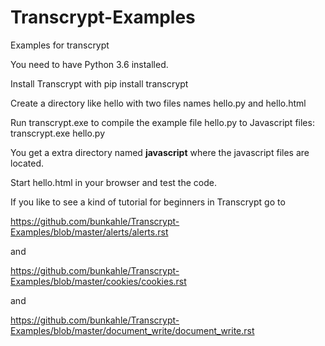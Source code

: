 # Transcrypt-Examples
Examples for transcrypt

You need to have Python 3.6 installed.

Install Transcrypt with pip install transcrypt

Create a directory like hello with two files names hello.py and hello.html

Run transcrypt.exe to compile the example file hello.py to Javascript files:
transcrypt.exe hello.py

You get a extra directory named __javascript__ where the javascript files are located.

Start hello.html in your browser and test the code.

If you like to see a kind of tutorial for beginners in Transcrypt go to 

https://github.com/bunkahle/Transcrypt-Examples/blob/master/alerts/alerts.rst

and

https://github.com/bunkahle/Transcrypt-Examples/blob/master/cookies/cookies.rst

and 

https://github.com/bunkahle/Transcrypt-Examples/blob/master/document_write/document_write.rst

